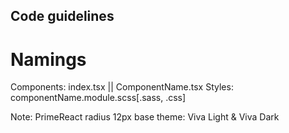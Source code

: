 ## Code guidelines
# Namings

Components: index.tsx || ComponentName.tsx
Styles: componentName.module.scss[.sass, .css]

Note: PrimeReact
radius 12px
base theme: Viva Light & Viva Dark